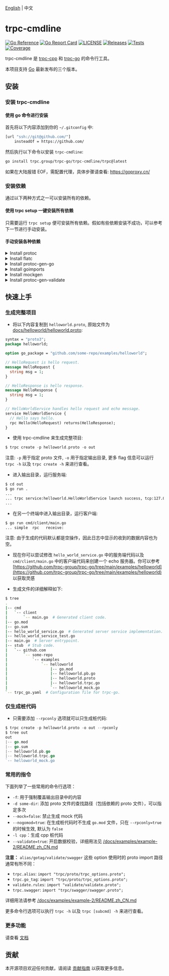 [English](README.md) | 中文

# trpc-cmdline

[![Go Reference](https://pkg.go.dev/badge/github.com/trpc-group/trpc-cmdline.svg)](https://pkg.go.dev/github.com/trpc-group/trpc-cmdline)
[![Go Report Card](https://goreportcard.com/badge/trpc.group/trpc-go/trpc-cmdline)](https://goreportcard.com/report/trpc.group/trpc-go/trpc-cmdline)
[![LICENSE](https://img.shields.io/badge/license-Apache--2.0-green.svg)](https://github.com/trpc-group/trpc-cmdline/blob/main/LICENSE)
[![Releases](https://img.shields.io/github/release/trpc-group/trpc-cmdline.svg?style=flat-square)](https://github.com/trpc-group/trpc-cmdline/releases)
[![Tests](https://github.com/trpc-group/trpc-cmdline/actions/workflows/prc.yml/badge.svg)](https://github.com/trpc-group/trpc-cmdline/actions/workflows/prc.yml)
[![Coverage](https://codecov.io/gh/trpc-group/trpc-cmdline/branch/main/graph/badge.svg)](https://app.codecov.io/gh/trpc-group/trpc-cmdline/tree/main)

trpc-cmdline 是 [trpc-cpp](https://github.com/trpc-group/trpc-cpp) 和 [trpc-go](https://github.com/trpc-group/trpc-go) 的命令行工具。

本项目支持 [Go](https://go.dev/doc/devel/release) 最新发布的三个版本。

## 安装

### 安装 trpc-cmdline

#### 使用 go 命令进行安装

首先将以下内容添加到你的 `~/.gitconfig` 中:

```bash
[url "ssh://git@github.com/"]
    insteadOf = https://github.com/
```

然后执行以下命令以安装 `trpc-cmdline`:

```bash
go install trpc.group/trpc-go/trpc-cmdline/trpc@latest
```

如果在大陆报错 EOF，需配置代理，具体步骤请查看: https://goproxy.cn/

<!-- #### Install from release

<details><summary>Click to show the bash script</summary><br><pre>
$ TAG="v0.0.1" # Choose tag.
$ OS=linux # Choose from "linux", "darwin" or "windows".
$ wget -O trpc https://github.com/trpc-group/trpc-cmdline/releases/download/${TAG}/trpc_${OS}
$ mkdir -p ~/go/bin && chmod +x trpc && mv trpc ~/go/bin
$ export PATH=~/go/bin:$PATH # Add this to your `~/.bashrc`.
</pre></details> -->

### 安装依赖

通过以下两种方式之一可以安装所有的依赖。

#### 使用 trpc setup 一键安装所有依赖

只需要运行 `trpc setup` 便可安装所有依赖。假如有些依赖安装不成功，可以参考下一节进行手动安装。

#### 手动安装各种依赖

<details><summary>Install protoc </summary><br><pre>
$ # Reference: https://grpc.io/docs/protoc-installation/
$ PB_REL="https://github.com/protocolbuffers/protobuf/releases"
$ curl -LO $PB_REL/download/v3.15.8/protoc-3.15.8-linux-x86_64.zip
$ unzip -o protoc-3.15.8-linux-x86_64.zip -d $HOME/.local
$ export PATH=~/.local/bin:$PATH # Add this to your `~/.bashrc`.
$ protoc --version
libprotoc 3.15.8
</pre></details>

<details><summary>Install flatc </summary><br><pre>
$ # Reference: https://github.com/google/flatbuffers/releases
$ wget https://github.com/google/flatbuffers/releases/download/v23.5.26/Linux.flatc.binary.g++-10.zip
$ unzip -o Linux.flatc.binary.g++-10.zip -d $HOME/.bin
$ export PATH=~/.bin:$PATH # Add this to your `~/.bashrc`.
$ flatc --version
flatc version 23.5.26
</pre></details>

<details><summary>Install protoc-gen-go</summary><br><pre>
$ # Reference: https://grpc.io/docs/languages/go/quickstart/
$ go install google.golang.org/protobuf/cmd/protoc-gen-go@latest
</pre></details>

<details><summary>Install goimports</summary><br><pre>
$ go install golang.org/x/tools/cmd/goimports@latest
</pre></details>

<details><summary>Install mockgen</summary><br><pre>
$ # Reference: https://github.com/uber-go/mock
$ go install go.uber.org/mock/mockgen@latest
</pre></details>

<details><summary>Install protoc-gen-validate</summary><br><pre>
$ Please download the binaries in https://github.com/bufbuild/protoc-gen-validate/releases
</pre></details>

## 快速上手

### 生成完整项目

* 将以下内容复制到 `helloworld.proto`, 原始文件为 [docs/helloworld/helloworld.proto](docs/helloworld/helloworld.proto):

```protobuf
syntax = "proto3";
package helloworld;

option go_package = "github.com/some-repo/examples/helloworld";

// HelloRequest is hello request.
message HelloRequest {
  string msg = 1;
}

// HelloResponse is hello response.
message HelloResponse {
  string msg = 1;
}

// HelloWorldService handles hello request and echo message.
service HelloWorldService {
  // Hello says hello.
  rpc Hello(HelloRequest) returns(HelloResponse);
}
```

* 使用 trpc-cmdline 来生成完整项目:
```go
$ trpc create -p helloworld.proto -o out
```

注意: `-p` 用于指定 proto 文件, `-o` 用于指定输出目录, 
更多 flag 信息可以运行 `trpc -h` 以及 `trpc create -h` 来进行查看。

* 进入输出目录，运行服务端:
```bash
$ cd out
$ go run .
...
... trpc service:helloworld.HelloWorldService launch success, tcp:127.0.0.1:8000, serving ...
...
```

* 在另一个终端中进入输出目录，运行客户端:
```bash
$ go run cmd/client/main.go 
... simple  rpc   receive: 
```

注意: 由于生成的代码默认都是空操作，因此日志中显示的收到的数据内容也为空。

* 现在你可以尝试修改 `hello_world_service.go` 中的服务端代码以及 `cmd/client/main.go` 中的客户端代码来创建一个 echo 服务器。你可以参考 [https://github.com/trpc-group/trpc-go/tree/main/examples/helloworld](https://github.com/trpc-group/trpc-go/tree/main/examples/helloworld) 以获取灵感

* 生成文件的详细解释如下:

```bash
$ tree
.
|-- cmd
|   `-- client
|       `-- main.go  # Generated client code.
|-- go.mod
|-- go.sum
|-- hello_world_service.go  # Generated server service implementation.
|-- hello_world_service_test.go
|-- main.go  # Server entrypoint.
|-- stub  # Stub code.
|   `-- github.com
|       `-- some-repo
|           `-- examples
|               `-- helloworld
|                   |-- go.mod
|                   |-- helloworld.pb.go
|                   |-- helloworld.proto
|                   |-- helloworld.trpc.go
|                   `-- helloworld_mock.go
`-- trpc_go.yaml  # Configuration file for trpc-go.
```

### 仅生成桩代码

* 只需要添加 `--rpconly` 选项就可以只生成桩代码:
```go
$ trpc create -p helloworld.proto -o out --rpconly
$ tree out
out
|-- go.mod
|-- go.sum
|-- helloworld.pb.go
|-- helloworld.trpc.go
`-- helloworld_mock.go
```

### 常用的指令

下面列举了一些常用的命令行选项：

* `-f`: 用于强制覆盖输出目录中的内容
* `-d some-dir`: 添加 proto 文件的查找路径（包括依赖的 proto 文件），可以指定多次
* `--mock=false`: 禁止生成 mock 代码
* `--nogomod=true`: 在生成桩代码时不生成 `go.mod` 文件，只在 `--rpconly=true` 的时候生效, 默认为 `false`
* `-l cpp`：生成 cpp 桩代码
* `--validate=true`: 开启数据校验，详细用法见 [/docs/examples/example-2/README.zh_CN.md](/docs/examples/example-2/README.zh_CN.md)

**注意：** `alias/gotag/validate/swagger` 这些 option 使用时的 proto import 路径通常有所不同：

* `trpc.alias`: `import "trpc/proto/trpc_options.proto";`
* `trpc.go_tag`: `import "trpc/proto/trpc_options.proto";`
* `validate.rules`: `import "validate/validate.proto";`
* `trpc.swagger`: `import "trpc/swagger/swagger.proto";`

详细用法请参考 [/docs/examples/example-2/README.zh_CN.md](/docs/examples/example-2/README.zh_CN.md)

更多命令行选项可以执行 `trpc -h` 以及 `trpc [subcmd] -h` 来进行查看。

### 更多功能

请查看 [文档](docs/README.zh_CN.md)

## 贡献

本开源项目欢迎任何贡献，请阅读 [贡献指南](CONTRIBUTING.md) 以获取更多信息。
